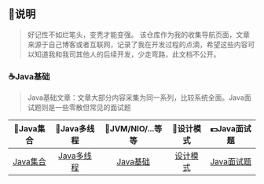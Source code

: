 ## :sparkling_heart:说明 ##

> 好记性不如烂笔头，变秃才能变强。
> 该仓库作为我的收集导航页面，文章来源于自己博客或者互联网，记录了我在开发过程的点滴，希望这些内容可以知道我和我司其他人的后续开发，少走弯路，此文档不公开。


### :coffee:Java基础 ###

> Java基础文章：文章大部分内容采集为同一系列，比较系统全面。Java面试题则是一些零散但常见的面试题

| :book:Java集合 | :memo:Java多线程 | :ski:JVM/NIO/...等等 | :guitar:设计模式 |:dollar:Java面试题 |
| :------:| :------: | :------: |:------: |:------: |
| [Java集合](src/collection.md) | [Java多线程](src/thread.md) | [Java基础](src/javabasic.md) |[设计模式](src/designmode.md) |[Java面试题](src/interview.md) |

